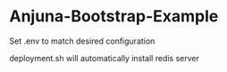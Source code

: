   # Anjuna-Bootstrap-Example
Set .env to match desired configuration

deployment.sh will automatically install redis server

